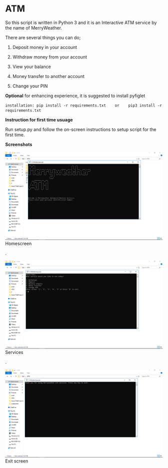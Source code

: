 # ATM
So this script is written in Python 3 and it is an Interactive ATM service by the name of MerryWeather.

There are several things you can do;

1. Deposit money in your account

2. Withdraw money from your account

3. View your balance

4. Money transfer to another account

5. Change your PIN


**Optional**
for enhancing experience, it is suggested to install pyfiglet

	installation: pip install -r requirements.txt    or    pip3 install -r requirements.txt


**Instruction for first time usuage**

Run setup.py and follow the on-screen instructions to setup script for the first time.




**Screenshots**

![Homescreen](https://raw.githubusercontent.com/Faiz-Anjum/ATM/main/screenshots/homescreen.png)
Homescreen

.

![Services](https://raw.githubusercontent.com/Faiz-Anjum/ATM/main/screenshots/services.png)
Services

.

![Exiting](https://raw.githubusercontent.com/Faiz-Anjum/ATM/main/screenshots/exit.png)
Exit screen










